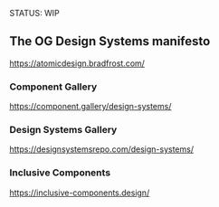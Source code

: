 STATUS: WIP

## The OG Design Systems manifesto
https://atomicdesign.bradfrost.com/

### Component Gallery
https://component.gallery/design-systems/

### Design Systems Gallery
https://designsystemsrepo.com/design-systems/

### Inclusive Components
https://inclusive-components.design/
